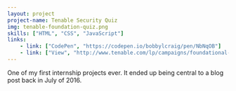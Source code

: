 ```yaml
---
layout: project
project-name: Tenable Security Quiz
img: tenable-foundation-quiz.png
skills: ["HTML", "CSS", "JavaScript"]
links:
    - link: ["CodePen", "https://codepen.io/bobbylcraig/pen/NbNqOB"]
    - link: ["View", "http://www.tenable.com/lp/campaigns/foundational-security-controls-quiz/"]
---
```


One of my first internship projects ever. It ended up being central to a blog post back in July of 2016.
